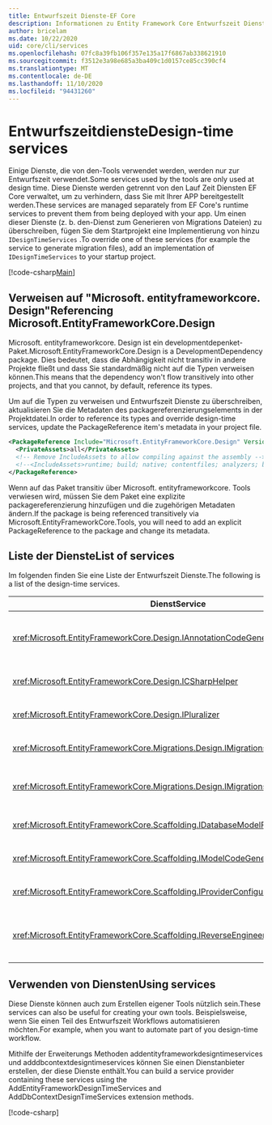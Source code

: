 ```yaml
---
title: Entwurfszeit Dienste-EF Core
description: Informationen zu Entity Framework Core Entwurfszeit Diensten
author: bricelam
ms.date: 10/22/2020
uid: core/cli/services
ms.openlocfilehash: 07fc8a39fb106f357e135a17f6867ab338621910
ms.sourcegitcommit: f3512e3a98e685a3ba409c1d0157ce85cc390cf4
ms.translationtype: MT
ms.contentlocale: de-DE
ms.lasthandoff: 11/10/2020
ms.locfileid: "94431260"
---
```

# <a name="design-time-services"></a><span data-ttu-id="02d4b-103">Entwurfszeitdienste</span><span class="sxs-lookup"><span data-stu-id="02d4b-103">Design-time services</span></span>

<span data-ttu-id="02d4b-104">Einige Dienste, die von den-Tools verwendet werden, werden nur zur Entwurfszeit verwendet.</span><span class="sxs-lookup"><span data-stu-id="02d4b-104">Some services used by the tools are only used at design time.</span></span> <span data-ttu-id="02d4b-105">Diese Dienste werden getrennt von den Lauf Zeit Diensten EF Core verwaltet, um zu verhindern, dass Sie mit Ihrer APP bereitgestellt werden.</span><span class="sxs-lookup"><span data-stu-id="02d4b-105">These services are managed separately from EF Core's runtime services to prevent them from being deployed with your app.</span></span> <span data-ttu-id="02d4b-106">Um einen dieser Dienste (z. b. den-Dienst zum Generieren von Migrations Dateien) zu überschreiben, fügen Sie dem Startprojekt eine Implementierung von hinzu `IDesignTimeServices` .</span><span class="sxs-lookup"><span data-stu-id="02d4b-106">To override one of these services (for example the service to generate migration files), add an implementation of `IDesignTimeServices` to your startup project.</span></span>

[!code-csharp[Main](../../../samples/core/Miscellaneous/CommandLine/DesignTimeServices.cs#DesignTimeServices)]

## <a name="referencing-microsoftentityframeworkcoredesign"></a><span data-ttu-id="02d4b-107">Verweisen auf "Microsoft. entityframeworkcore. Design"</span><span class="sxs-lookup"><span data-stu-id="02d4b-107">Referencing Microsoft.EntityFrameworkCore.Design</span></span>

<span data-ttu-id="02d4b-108">Microsoft. entityframeworkcore. Design ist ein developmentdepenket-Paket.</span><span class="sxs-lookup"><span data-stu-id="02d4b-108">Microsoft.EntityFrameworkCore.Design is a DevelopmentDependency package.</span></span> <span data-ttu-id="02d4b-109">Dies bedeutet, dass die Abhängigkeit nicht transitiv in andere Projekte fließt und dass Sie standardmäßig nicht auf die Typen verweisen können.</span><span class="sxs-lookup"><span data-stu-id="02d4b-109">This means that the dependency won't flow transitively into other projects, and that you cannot, by default, reference its types.</span></span>

<span data-ttu-id="02d4b-110">Um auf die Typen zu verweisen und Entwurfszeit Dienste zu überschreiben, aktualisieren Sie die Metadaten des packagereferenzierungselements in der Projektdatei.</span><span class="sxs-lookup"><span data-stu-id="02d4b-110">In order to reference its types and override design-time services, update the PackageReference item's metadata in your project file.</span></span>

```xml
<PackageReference Include="Microsoft.EntityFrameworkCore.Design" Version="3.1.9">
  <PrivateAssets>all</PrivateAssets>
  <!-- Remove IncludeAssets to allow compiling against the assembly -->
  <!--<IncludeAssets>runtime; build; native; contentfiles; analyzers; buildtransitive</IncludeAssets>-->
</PackageReference>
```

<span data-ttu-id="02d4b-111">Wenn auf das Paket transitiv über Microsoft. entityframeworkcore. Tools verwiesen wird, müssen Sie dem Paket eine explizite packagereferenzierung hinzufügen und die zugehörigen Metadaten ändern.</span><span class="sxs-lookup"><span data-stu-id="02d4b-111">If the package is being referenced transitively via Microsoft.EntityFrameworkCore.Tools, you will need to add an explicit PackageReference to the package and change its metadata.</span></span>

## <a name="list-of-services"></a><span data-ttu-id="02d4b-112">Liste der Dienste</span><span class="sxs-lookup"><span data-stu-id="02d4b-112">List of services</span></span>

<span data-ttu-id="02d4b-113">Im folgenden finden Sie eine Liste der Entwurfszeit Dienste.</span><span class="sxs-lookup"><span data-stu-id="02d4b-113">The following is a list of the design-time services.</span></span>

<span data-ttu-id="02d4b-114">Dienst</span><span class="sxs-lookup"><span data-stu-id="02d4b-114">Service</span></span>                                                                              | <span data-ttu-id="02d4b-115">BESCHREIBUNG</span><span class="sxs-lookup"><span data-stu-id="02d4b-115">Description</span></span>
------------------------------------------------------------------------------------ | -----------
<xref:Microsoft.EntityFrameworkCore.Design.IAnnotationCodeGenerator>                 | <span data-ttu-id="02d4b-116">Generiert den Code für entsprechende Modell Anmerkungen.</span><span class="sxs-lookup"><span data-stu-id="02d4b-116">Generates the code for corresponding model annotations.</span></span>
<xref:Microsoft.EntityFrameworkCore.Design.ICSharpHelper>                            | <span data-ttu-id="02d4b-117">Unterstützt die Erstellung von c#-Code.</span><span class="sxs-lookup"><span data-stu-id="02d4b-117">Helps with generating C# code.</span></span>
<xref:Microsoft.EntityFrameworkCore.Design.IPluralizer>                              | <span data-ttu-id="02d4b-118">Pluralisiert und singularisiert Wörter.</span><span class="sxs-lookup"><span data-stu-id="02d4b-118">Pluralizes and singularizes words.</span></span>
<xref:Microsoft.EntityFrameworkCore.Migrations.Design.IMigrationsCodeGenerator>      | <span data-ttu-id="02d4b-119">Generiert Code für eine Migration.</span><span class="sxs-lookup"><span data-stu-id="02d4b-119">Generates code for a migration.</span></span>
<xref:Microsoft.EntityFrameworkCore.Migrations.Design.IMigrationsScaffolder>         | <span data-ttu-id="02d4b-120">Die Hauptklasse für die Verwaltung von Migrations Dateien.</span><span class="sxs-lookup"><span data-stu-id="02d4b-120">The main class for managing migration files.</span></span>
<xref:Microsoft.EntityFrameworkCore.Scaffolding.IDatabaseModelFactory>               | <span data-ttu-id="02d4b-121">Erstellt ein Datenbankmodell aus einer Datenbank.</span><span class="sxs-lookup"><span data-stu-id="02d4b-121">Creates a database model from a database.</span></span>
<xref:Microsoft.EntityFrameworkCore.Scaffolding.IModelCodeGenerator>                 | <span data-ttu-id="02d4b-122">Generiert Code für ein Modell.</span><span class="sxs-lookup"><span data-stu-id="02d4b-122">Generates code for a model.</span></span>
<xref:Microsoft.EntityFrameworkCore.Scaffolding.IProviderConfigurationCodeGenerator> | <span data-ttu-id="02d4b-123">Generiert den onkonfigurierungscode.</span><span class="sxs-lookup"><span data-stu-id="02d4b-123">Generates OnConfiguring code.</span></span>
<xref:Microsoft.EntityFrameworkCore.Scaffolding.IReverseEngineerScaffolder>          | <span data-ttu-id="02d4b-124">Die Hauptklasse für das Gerüstbau von rückwärts entwickelten Modellen.</span><span class="sxs-lookup"><span data-stu-id="02d4b-124">The main class for scaffolding reverse engineered models.</span></span>

## <a name="using-services"></a><span data-ttu-id="02d4b-125">Verwenden von Diensten</span><span class="sxs-lookup"><span data-stu-id="02d4b-125">Using services</span></span>

<span data-ttu-id="02d4b-126">Diese Dienste können auch zum Erstellen eigener Tools nützlich sein.</span><span class="sxs-lookup"><span data-stu-id="02d4b-126">These services can also be useful for creating your own tools.</span></span> <span data-ttu-id="02d4b-127">Beispielsweise, wenn Sie einen Teil des Entwurfszeit Workflows automatisieren möchten.</span><span class="sxs-lookup"><span data-stu-id="02d4b-127">For example, when you want to automate part of you design-time workflow.</span></span>

<span data-ttu-id="02d4b-128">Mithilfe der Erweiterungs Methoden addentityframeworkdesigntimeservices und adddbcontextdesigntimeservices können Sie einen Dienstanbieter erstellen, der diese Dienste enthält.</span><span class="sxs-lookup"><span data-stu-id="02d4b-128">You can build a service provider containing these services using the AddEntityFrameworkDesignTimeServices and AddDbContextDesignTimeServices extension methods.</span></span>

[!code-csharp[](../../../samples/core/Miscellaneous/CommandLine/CustomTools.cs#CustomTools)]
